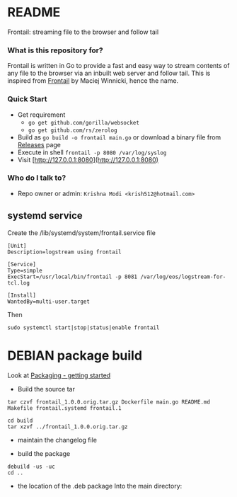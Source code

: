 # README #

Frontail: streaming file to the browser and follow tail

### What is this repository for?
Frontail is written in Go to provide a fast and easy way to stream contents of any file to the browser via an inbuilt web server and follow tail. This is inspired from [Frontail](https://github.com/mthenw/frontail]) by Maciej Winnicki, hence the name.

### Quick Start

* Get requirement
  - `go get github.com/gorilla/websocket`
  - `go get github.com/rs/zerolog`
* Build as `go build -o frontail main.go` or download a binary file from [Releases](https://github.com/krish512/frontail/releases) page
* Execute in shell `frontail -p 8080 /var/log/syslog`
* Visit [http://127.0.0.1:8080](http://127.0.0.1:8080)

### Who do I talk to? ###

* Repo owner or admin:
    `Krishna Modi <krish512@hotmail.com>`


## systemd service

Create the /lib/systemd/system/frontail.service file

```systemctl
[Unit]
Description=logstream using frontail

[Service]
Type=simple
ExecStart=/usr/local/bin/frontail -p 8081 /var/log/eos/logstream-for-tcl.log

[Install]
WantedBy=multi-user.target
```

Then
```shell
sudo systemctl start|stop|status|enable frontail
```

# DEBIAN package build

Look at [Packaging - getting started](https://wiki.debian.org/Packaging/Intro?action=show&redirect=IntroDebianPackaging)

* Build the source tar
```shell
tar czvf frontail_1.0.0.orig.tar.gz Dockerfile main.go README.md Makefile frontail.systemd frontail.1
```

```shell
cd build
tar xzvf ../frontail_1.0.0.orig.tar.gz
```

* maintain the changelog file

* build the package
```shell
debuild -us -uc
cd ..
```

* the location of the .deb package
Into the main directory:

